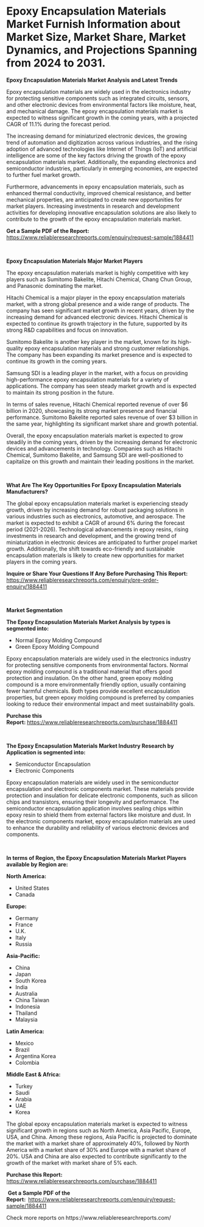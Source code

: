 <p><h1>Epoxy Encapsulation Materials Market Furnish Information about Market Size, Market Share, Market Dynamics, and Projections Spanning from 2024 to 2031.</h1></p><p><strong>Epoxy Encapsulation Materials Market Analysis and Latest Trends</strong></p>
<p><p>Epoxy encapsulation materials are widely used in the electronics industry for protecting sensitive components such as integrated circuits, sensors, and other electronic devices from environmental factors like moisture, heat, and mechanical damage. The epoxy encapsulation materials market is expected to witness significant growth in the coming years, with a projected CAGR of 11.1% during the forecast period.</p><p>The increasing demand for miniaturized electronic devices, the growing trend of automation and digitization across various industries, and the rising adoption of advanced technologies like Internet of Things (IoT) and artificial intelligence are some of the key factors driving the growth of the epoxy encapsulation materials market. Additionally, the expanding electronics and semiconductor industries, particularly in emerging economies, are expected to further fuel market growth.</p><p>Furthermore, advancements in epoxy encapsulation materials, such as enhanced thermal conductivity, improved chemical resistance, and better mechanical properties, are anticipated to create new opportunities for market players. Increasing investments in research and development activities for developing innovative encapsulation solutions are also likely to contribute to the growth of the epoxy encapsulation materials market.</p></p>
<p><strong>Get a Sample PDF of the Report:&nbsp;</strong> <a href="https://www.reliableresearchreports.com/enquiry/request-sample/1884411">https://www.reliableresearchreports.com/enquiry/request-sample/1884411</a></p>
<p>&nbsp;</p>
<p><strong>Epoxy Encapsulation Materials Major Market Players</strong></p>
<p><p>The epoxy encapsulation materials market is highly competitive with key players such as Sumitomo Bakelite, Hitachi Chemical, Chang Chun Group, and Panasonic dominating the market. </p><p>Hitachi Chemical is a major player in the epoxy encapsulation materials market, with a strong global presence and a wide range of products. The company has seen significant market growth in recent years, driven by the increasing demand for advanced electronic devices. Hitachi Chemical is expected to continue its growth trajectory in the future, supported by its strong R&D capabilities and focus on innovation.</p><p>Sumitomo Bakelite is another key player in the market, known for its high-quality epoxy encapsulation materials and strong customer relationships. The company has been expanding its market presence and is expected to continue its growth in the coming years.</p><p>Samsung SDI is a leading player in the market, with a focus on providing high-performance epoxy encapsulation materials for a variety of applications. The company has seen steady market growth and is expected to maintain its strong position in the future.</p><p>In terms of sales revenue, Hitachi Chemical reported revenue of over $6 billion in 2020, showcasing its strong market presence and financial performance. Sumitomo Bakelite reported sales revenue of over $3 billion in the same year, highlighting its significant market share and growth potential.</p><p>Overall, the epoxy encapsulation materials market is expected to grow steadily in the coming years, driven by the increasing demand for electronic devices and advancements in technology. Companies such as Hitachi Chemical, Sumitomo Bakelite, and Samsung SDI are well-positioned to capitalize on this growth and maintain their leading positions in the market.</p></p>
<p>&nbsp;</p>
<p><strong>What Are The Key Opportunities For Epoxy Encapsulation Materials Manufacturers?</strong></p>
<p><p>The global epoxy encapsulation materials market is experiencing steady growth, driven by increasing demand for robust packaging solutions in various industries such as electronics, automotive, and aerospace. The market is expected to exhibit a CAGR of around 6% during the forecast period (2021-2026). Technological advancements in epoxy resins, rising investments in research and development, and the growing trend of miniaturization in electronic devices are anticipated to further propel market growth. Additionally, the shift towards eco-friendly and sustainable encapsulation materials is likely to create new opportunities for market players in the coming years.</p></p>
<p><strong>Inquire or Share Your Questions If Any Before Purchasing This Report:</strong> <a href="https://www.reliableresearchreports.com/enquiry/pre-order-enquiry/1884411">https://www.reliableresearchreports.com/enquiry/pre-order-enquiry/1884411</a></p>
<p>&nbsp;</p>
<p><strong>Market Segmentation</strong></p>
<p><strong>The Epoxy Encapsulation Materials Market Analysis by types is segmented into:</strong></p>
<p><ul><li>Normal Epoxy Molding Compound</li><li>Green Epoxy Molding Compound</li></ul></p>
<p><p>Epoxy encapsulation materials are widely used in the electronics industry for protecting sensitive components from environmental factors. Normal epoxy molding compound is a traditional material that offers good protection and insulation. On the other hand, green epoxy molding compound is a more environmentally friendly option, usually containing fewer harmful chemicals. Both types provide excellent encapsulation properties, but green epoxy molding compound is preferred by companies looking to reduce their environmental impact and meet sustainability goals.</p></p>
<p><strong>Purchase this Report:&nbsp;</strong><a href="https://www.reliableresearchreports.com/purchase/1884411">https://www.reliableresearchreports.com/purchase/1884411</a></p>
<p>&nbsp;</p>
<p><strong>The Epoxy Encapsulation Materials Market Industry Research by Application is segmented into:</strong></p>
<p><ul><li>Semiconductor Encapsulation</li><li>Electronic Components</li></ul></p>
<p><p>Epoxy encapsulation materials are widely used in the semiconductor encapsulation and electronic components market. These materials provide protection and insulation for delicate electronic components, such as silicon chips and transistors, ensuring their longevity and performance. The semiconductor encapsulation application involves sealing chips within epoxy resin to shield them from external factors like moisture and dust. In the electronic components market, epoxy encapsulation materials are used to enhance the durability and reliability of various electronic devices and components.</p></p>
<p>&nbsp;</p>
<p><strong>In terms of Region, the Epoxy Encapsulation Materials Market Players available by Region are:</strong></p>
<p>
    <p> <strong> North America: </strong>
        <ul>
            <li>United States</li>
            <li>Canada</li>
        </ul>
        </p> 
    <p> <strong> Europe: </strong>
        <ul>
            <li>Germany</li>
            <li>France</li>
            <li>U.K.</li>
            <li>Italy</li>
            <li>Russia</li>
        </ul>
        </p> 
    <p> <strong> Asia-Pacific: </strong>
        <ul>
            <li>China</li>
            <li>Japan</li>
            <li>South Korea</li>
            <li>India</li>
            <li>Australia</li>
            <li>China Taiwan</li>
            <li>Indonesia</li>
            <li>Thailand</li>
            <li>Malaysia</li>
        </ul>
        </p> 
    <p> <strong> Latin America: </strong>
        <ul>
            <li>Mexico</li>
            <li>Brazil</li>
            <li>Argentina Korea</li>
            <li>Colombia</li>
        </ul>
        </p> 
    <p> <strong> Middle East & Africa: </strong>
        <ul>
            <li>Turkey</li>
            <li>Saudi</li>
            <li>Arabia</li>
            <li>UAE</li>
            <li>Korea</li>
        </ul>
    </p>
    </p>
<p><p>The global epoxy encapsulation materials market is expected to witness significant growth in regions such as North America, Asia Pacific, Europe, USA, and China. Among these regions, Asia Pacific is projected to dominate the market with a market share of approximately 40%, followed by North America with a market share of 30% and Europe with a market share of 20%. USA and China are also expected to contribute significantly to the growth of the market with market share of 5% each.</p></p>
<p><strong>Purchase this Report: </strong><a href="https://www.reliableresearchreports.com/purchase/1884411">https://www.reliableresearchreports.com/purchase/1884411</a></p>
<p>&nbsp;<strong>Get a Sample PDF of the Report:&nbsp;&nbsp;</strong><a href="https://www.reliableresearchreports.com/enquiry/request-sample/1884411">https://www.reliableresearchreports.com/enquiry/request-sample/1884411</a></p>
<p><strong></strong></p>
<p>Check more reports on https://www.reliableresearchreports.com/</p>
